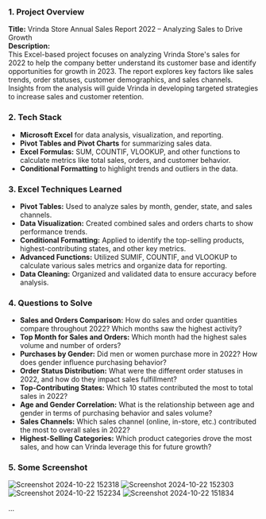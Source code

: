 ### 1. **Project Overview**
   **Title:** Vrinda Store Annual Sales Report 2022 – Analyzing Sales to Drive Growth  
   **Description:**  
   This Excel-based project focuses on analyzing Vrinda Store's sales for 2022 to help the company better understand its customer base and identify opportunities for growth in 2023. The report explores key factors like sales trends, order statuses, customer demographics, and sales channels. Insights from the analysis will guide Vrinda in developing targeted strategies to increase sales and customer retention.

### 2. **Tech Stack**
   - **Microsoft Excel** for data analysis, visualization, and reporting.
   - **Pivot Tables and Pivot Charts** for summarizing sales data.
   - **Excel Formulas:** SUM, COUNTIF, VLOOKUP, and other functions to calculate metrics like total sales, orders, and customer behavior.
   - **Conditional Formatting** to highlight trends and outliers in the data.

### 3. **Excel Techniques Learned**
   - **Pivot Tables:** Used to analyze sales by month, gender, state, and sales channels.
   - **Data Visualization:** Created combined sales and orders charts to show performance trends.
   - **Conditional Formatting:** Applied to identify the top-selling products, highest-contributing states, and other key metrics.
   - **Advanced Functions:** Utilized SUMIF, COUNTIF, and VLOOKUP to calculate various sales metrics and organize data for reporting.
   - **Data Cleaning:** Organized and validated data to ensure accuracy before analysis.

### 4. **Questions to Solve**
   - **Sales and Orders Comparison:** How do sales and order quantities compare throughout 2022? Which months saw the highest activity?
   - **Top Month for Sales and Orders:** Which month had the highest sales volume and number of orders?
   - **Purchases by Gender:** Did men or women purchase more in 2022? How does gender influence purchasing behavior?
   - **Order Status Distribution:** What were the different order statuses in 2022, and how do they impact sales fulfillment?
   - **Top-Contributing States:** Which 10 states contributed the most to total sales in 2022?
   - **Age and Gender Correlation:** What is the relationship between age and gender in terms of purchasing behavior and sales volume?
   - **Sales Channels:** Which sales channel (online, in-store, etc.) contributed the most to overall sales in 2022?
   - **Highest-Selling Categories:** Which product categories drove the most sales, and how can Vrinda leverage this for future growth?

### 5. **Some Screenshot**
![Screenshot 2024-10-22 152318](https://github.com/user-attachments/assets/0841e3fc-e756-4049-bb7e-616a71bac5e9)
![Screenshot 2024-10-22 152303](https://github.com/user-attachments/assets/26e9e0dc-b916-4480-b9eb-ba13c50e0e7f)
![Screenshot 2024-10-22 152234](https://github.com/user-attachments/assets/a520b2ae-ca1b-4d0d-9fd0-489bee56b8d6)
![Screenshot 2024-10-22 151834](https://github.com/user-attachments/assets/7a5a5752-5665-42ba-af70-f3ad7b4aa670)


...

